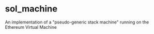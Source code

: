 # sol_machine
An implementation of a "pseudo-generic stack machine" running on the Ethereum Virtual Machine
